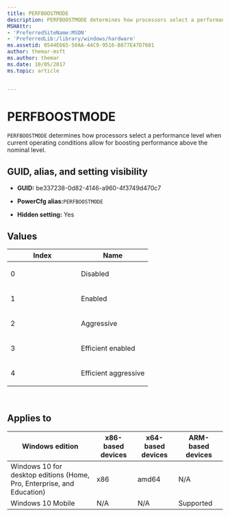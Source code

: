 ```yaml
---
title: PERFBOOSTMODE
description: PERFBOOSTMODE determines how processors select a performance level when current operating conditions allow for boosting performance above the nominal level.
MSHAttr:
- 'PreferredSiteName:MSDN'
- 'PreferredLib:/library/windows/hardware'
ms.assetid: 0544E665-50AA-44C9-9516-B877E47D7681
author: themar-msft
ms.author: themar
ms.date: 10/05/2017
ms.topic: article


---
```


# PERFBOOSTMODE


`PERFBOOSTMODE` determines how processors select a performance level when current operating conditions allow for boosting performance above the nominal level.

## <span id="GUID__alias__and_setting_visibility"></span><span id="guid__alias__and_setting_visibility"></span><span id="GUID__ALIAS__AND_SETTING_VISIBILITY"></span>GUID, alias, and setting visibility


-   **GUID:** be337238-0d82-4146-a960-4f3749d470c7

-   **PowerCfg alias:**`PERFBOOSTMODE`

-   **Hidden setting:** Yes

## <span id="Values"></span><span id="values"></span><span id="VALUES"></span>Values


<table>
<colgroup>
<col width="50%" />
<col width="50%" />
</colgroup>
<thead>
<tr class="header">
<th>Index</th>
<th>Name</th>
</tr>
</thead>
<tbody>
<tr class="odd">
<td><p>0</p></td>
<td><p>Disabled</p></td>
</tr>
<tr class="even">
<td><p>1</p></td>
<td><p>Enabled</p></td>
</tr>
<tr class="odd">
<td><p>2</p></td>
<td><p>Aggressive</p></td>
</tr>
<tr class="even">
<td><p>3</p></td>
<td><p>Efficient enabled</p></td>
</tr>
<tr class="odd">
<td><p>4</p></td>
<td><p>Efficient aggressive</p></td>
</tr>
</tbody>
</table>

 

## <span id="Applies_to"></span><span id="applies_to"></span><span id="APPLIES_TO"></span>Applies to


| Windows edition                                                        | x86-based devices | x64-based devices | ARM-based devices |
|------------------------------------------------------------------------|-------------------|-------------------|-------------------|
| Windows 10 for desktop editions (Home, Pro, Enterprise, and Education) | x86               | amd64             | N/A               |
| Windows 10 Mobile                                                      | N/A               | N/A               | Supported         |
